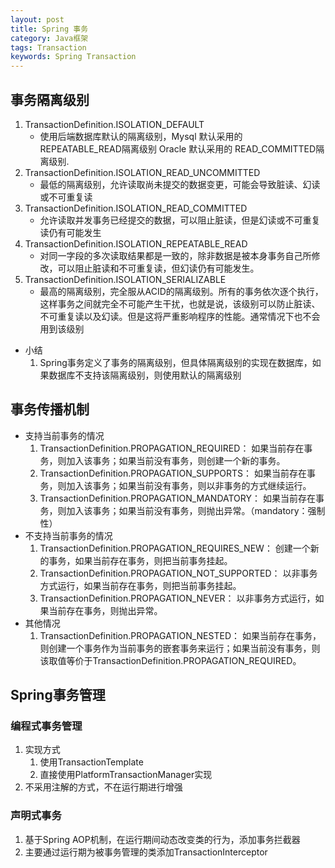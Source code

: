 ```yaml
---
layout: post
title: Spring 事务
category: Java框架
tags: Transaction
keywords: Spring Transaction
---
```

## 事务隔离级别
1. TransactionDefinition.ISOLATION_DEFAULT
	- 使用后端数据库默认的隔离级别，Mysql 默认采用的 REPEATABLE_READ隔离级别 Oracle 默认采用的 READ_COMMITTED隔离级别.
2. TransactionDefinition.ISOLATION_READ_UNCOMMITTED 
	- 最低的隔离级别，允许读取尚未提交的数据变更，可能会导致脏读、幻读或不可重复读
3. TransactionDefinition.ISOLATION_READ_COMMITTED	
	- 允许读取并发事务已经提交的数据，可以阻止脏读，但是幻读或不可重复读仍有可能发生
4. TransactionDefinition.ISOLATION_REPEATABLE_READ	
	- 对同一字段的多次读取结果都是一致的，除非数据是被本身事务自己所修改，可以阻止脏读和不可重复读，但幻读仍有可能发生。
5. TransactionDefinition.ISOLATION_SERIALIZABLE	
	- 最高的隔离级别，完全服从ACID的隔离级别。所有的事务依次逐个执行，这样事务之间就完全不可能产生干扰，也就是说，该级别可以防止脏读、不可重复读以及幻读。但是这将严重影响程序的性能。通常情况下也不会用到该级别
	
- 小结
	1. Spring事务定义了事务的隔离级别，但具体隔离级别的实现在数据库，如果数据库不支持该隔离级别，则使用默认的隔离级别

## 事务传播机制
- 支持当前事务的情况
	1. TransactionDefinition.PROPAGATION_REQUIRED： 如果当前存在事务，则加入该事务；如果当前没有事务，则创建一个新的事务。
	2. TransactionDefinition.PROPAGATION_SUPPORTS： 如果当前存在事务，则加入该事务；如果当前没有事务，则以非事务的方式继续运行。
	3. TransactionDefinition.PROPAGATION_MANDATORY： 如果当前存在事务，则加入该事务；如果当前没有事务，则抛出异常。（mandatory：强制性）
- 不支持当前事务的情况
	1. TransactionDefinition.PROPAGATION_REQUIRES_NEW： 创建一个新的事务，如果当前存在事务，则把当前事务挂起。
	2. TransactionDefinition.PROPAGATION_NOT_SUPPORTED： 以非事务方式运行，如果当前存在事务，则把当前事务挂起。
	3. TransactionDefinition.PROPAGATION_NEVER： 以非事务方式运行，如果当前存在事务，则抛出异常。
- 其他情况
	1. TransactionDefinition.PROPAGATION_NESTED： 如果当前存在事务，则创建一个事务作为当前事务的嵌套事务来运行；如果当前没有事务，则该取值等价于TransactionDefinition.PROPAGATION_REQUIRED。
	
## Spring事务管理

### 编程式事务管理
1. 实现方式
	1. 使用TransactionTemplate
	2. 直接使用PlatformTransactionManager实现
2. 不采用注解的方式，不在运行期进行增强

### 声明式事务
1. 基于Spring AOP机制，在运行期间动态改变类的行为，添加事务拦截器
2. 主要通过运行期为被事务管理的类添加TransactionInterceptor








	




